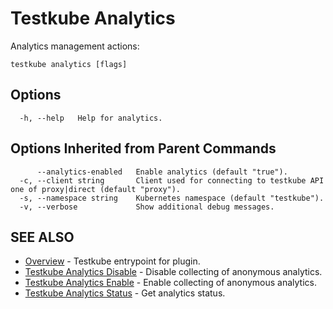 # Testkube Analytics

Analytics management actions:

```
testkube analytics [flags]
```

## **Options**

```
  -h, --help   Help for analytics.
```

## **Options Inherited from Parent Commands**

```
      --analytics-enabled   Enable analytics (default "true").
  -c, --client string       Client used for connecting to testkube API one of proxy|direct (default "proxy").
  -s, --namespace string    Kubernetes namespace (default "testkube").
  -v, --verbose             Show additional debug messages.
```

## SEE ALSO

* [Overview](testkube.md)	 - Testkube entrypoint for plugin.
* [Testkube Analytics Disable](testkube_analytics_disable.md)	 - Disable collecting of anonymous analytics.
* [Testkube Analytics Enable](testkube_analytics_enable.md)	 - Enable collecting of anonymous analytics.
* [Testkube Analytics Status](testkube_analytics_status.md)	 - Get analytics status.

